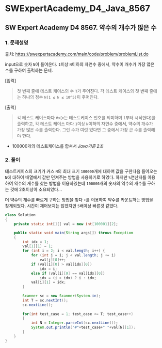 # SWExpertAcademy_D4_Java_8567

## SW Expert Academy D4 8567. 약수의 개수가 많은 수

### 1. 문제설명

출처: https://swexpertacademy.com/main/code/problem/problemList.do

input으로 숫자 `N`이 들어온다. `1`이상 `N`이하의 자연수 중에서, 약수이 개수가 가장 많은 수를 구하여 출력하는 문제.

[입력]
> 첫 번째 줄에 테스트 케이스의 수 `T`가 주어진다.
> 각 테스트 케이스의 첫 번째 줄에는 하나의 정수 `N(1 ≤ N ≤ 10^5)`이 주어진다.

[출력]
> 각 테스트 케이스마다 `#x`(`x`는 테스트케이스 번호를 의미하며 `1`부터 시작한다)를 출력하고,
> 각 테스트 케이스 마다 `1`이상 `N`이하의 자연수 중에서, 약수의 개수가 가장 많은 수를 출력한다.
> 그런 수가 여럿 있다면 그 중에서 가장 큰 수를 출력해야 한다.

* 100000개의 테스트케이스를 합쳐서 *Java기준 2초*

### 2. 풀이

테스트케이스의 크기가 커스 `N`의 최대 크기 `100000`개에 대하여 값을 구한다음 들어오는 `N`에 대하여 배열에서 값만 던져주는 방법을 사용하기로 하였다. 하지만 `%`연산자를 이용하여 약수의 개수를 찾는 방법을 이용하였는데 `100000`개의 숫자의 약수의 개수를 구하는 것에 2초이상이 소요되었다...

더 약수의 개수를 빠르게 구하는 방법을 찾다 `+`를 이용하여 약수를 카운트하는 방법을 찾게되었다. 시간이 재어보지는 않았지만 `5`배이상 빠른것 같았다.

```java
class Solution
{
	private static int[][] val = new int[100001][2];

	public static void main(String args[]) throws Exception
	{
		int idx = 1;
        val[1][1] = 1;
        for (int i = 2; i < val.length; i++) {
            for (int j = i; j < val.length; j += i)
                val[j][0]++;
            if (val[i][0] > val[idx][0])
                idx = i;
            else if (val[i][0] == val[idx][0])
                idx = (i > idx) ? i : idx;
            val[i][1] = idx;
        }
		
		Scanner sc = new Scanner(System.in);
		int T = sc.nextInt();
		sc.nextLine();
		
		for(int test_case = 1; test_case <= T; test_case++)
		{
			int N = Integer.parseInt(sc.nextLine());
			System.out.println("#"+test_case+" "+val[N][1]);
		}
	}
}
```
